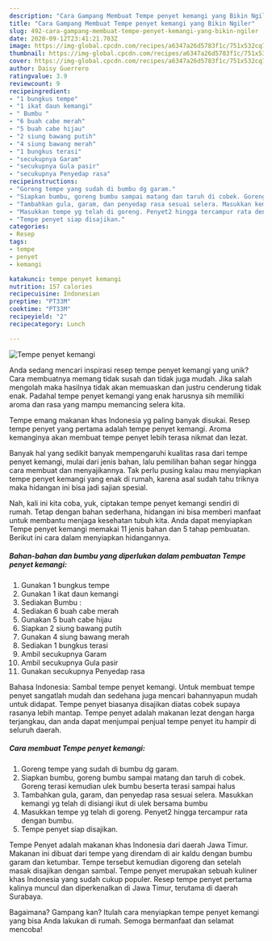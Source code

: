 ```yaml
---
description: "Cara Gampang Membuat Tempe penyet kemangi yang Bikin Ngiler"
title: "Cara Gampang Membuat Tempe penyet kemangi yang Bikin Ngiler"
slug: 492-cara-gampang-membuat-tempe-penyet-kemangi-yang-bikin-ngiler
date: 2020-09-12T23:41:21.703Z
image: https://img-global.cpcdn.com/recipes/a6347a26d5783f1c/751x532cq70/tempe-penyet-kemangi-foto-resep-utama.jpg
thumbnail: https://img-global.cpcdn.com/recipes/a6347a26d5783f1c/751x532cq70/tempe-penyet-kemangi-foto-resep-utama.jpg
cover: https://img-global.cpcdn.com/recipes/a6347a26d5783f1c/751x532cq70/tempe-penyet-kemangi-foto-resep-utama.jpg
author: Daisy Guerrero
ratingvalue: 3.9
reviewcount: 9
recipeingredient:
- "1 bungkus tempe"
- "1 ikat daun kemangi"
- " Bumbu "
- "6 buah cabe merah"
- "5 buah cabe hijau"
- "2 siung bawang putih"
- "4 siung bawang merah"
- "1 bungkus terasi"
- "secukupnya Garam"
- "secukupnya Gula pasir"
- "secukupnya Penyedap rasa"
recipeinstructions:
- "Goreng tempe yang sudah di bumbu dg garam."
- "Siapkan bumbu, goreng bumbu sampai matang dan taruh di cobek. Goreng terasi kemudian ulek bumbu beserta terasi sampai halus"
- "Tambahkan gula, garam, dan penyedap rasa sesuai selera. Masukkan kemangi yg telah di disiangi ikut di ulek bersama bumbu"
- "Masukkan tempe yg telah di goreng. Penyet2 hingga tercampur rata dengan bumbu."
- "Tempe penyet siap disajikan."
categories:
- Resep
tags:
- tempe
- penyet
- kemangi

katakunci: tempe penyet kemangi 
nutrition: 157 calories
recipecuisine: Indonesian
preptime: "PT33M"
cooktime: "PT33M"
recipeyield: "2"
recipecategory: Lunch

---
```



![Tempe penyet kemangi](https://img-global.cpcdn.com/recipes/a6347a26d5783f1c/751x532cq70/tempe-penyet-kemangi-foto-resep-utama.jpg)

Anda sedang mencari inspirasi resep tempe penyet kemangi yang unik? Cara membuatnya memang tidak susah dan tidak juga mudah. Jika salah mengolah maka hasilnya tidak akan memuaskan dan justru cenderung tidak enak. Padahal tempe penyet kemangi yang enak harusnya sih memiliki aroma dan rasa yang mampu memancing selera kita.

Tempe emang makanan khas Indonesia yg paling banyak disukai. Resep tempe penyet yang pertama adalah tempe penyet kemangi. Aroma kemanginya akan membuat tempe penyet lebih terasa nikmat dan lezat.

Banyak hal yang sedikit banyak mempengaruhi kualitas rasa dari tempe penyet kemangi, mulai dari jenis bahan, lalu pemilihan bahan segar hingga cara membuat dan menyajikannya. Tak perlu pusing kalau mau menyiapkan tempe penyet kemangi yang enak di rumah, karena asal sudah tahu triknya maka hidangan ini bisa jadi sajian spesial.


Nah, kali ini kita coba, yuk, ciptakan tempe penyet kemangi sendiri di rumah. Tetap dengan bahan sederhana, hidangan ini bisa memberi manfaat untuk membantu menjaga kesehatan tubuh kita. Anda dapat menyiapkan Tempe penyet kemangi memakai 11 jenis bahan dan 5 tahap pembuatan. Berikut ini cara dalam menyiapkan hidangannya.

<!--inarticleads1-->

##### Bahan-bahan dan bumbu yang diperlukan dalam pembuatan Tempe penyet kemangi:

1. Gunakan 1 bungkus tempe
1. Gunakan 1 ikat daun kemangi
1. Sediakan  Bumbu :
1. Sediakan 6 buah cabe merah
1. Gunakan 5 buah cabe hijau
1. Siapkan 2 siung bawang putih
1. Gunakan 4 siung bawang merah
1. Sediakan 1 bungkus terasi
1. Ambil secukupnya Garam
1. Ambil secukupnya Gula pasir
1. Gunakan secukupnya Penyedap rasa


Bahasa Indonesia: Sambal tempe penyet kemangi. Untuk membuat tempe penyet sangatlah mudah dan sedehana juga mencari bahannyapun mudah untuk didapat. Tempe penyet biasanya disajikan diatas cobek supaya rasanya lebih mantap. Tempe penyet adalah makanan lezat dengan harga terjangkau, dan anda dapat menjumpai penjual tempe penyet itu hampir di seluruh daerah. 

<!--inarticleads2-->

##### Cara membuat Tempe penyet kemangi:

1. Goreng tempe yang sudah di bumbu dg garam.
1. Siapkan bumbu, goreng bumbu sampai matang dan taruh di cobek. Goreng terasi kemudian ulek bumbu beserta terasi sampai halus
1. Tambahkan gula, garam, dan penyedap rasa sesuai selera. Masukkan kemangi yg telah di disiangi ikut di ulek bersama bumbu
1. Masukkan tempe yg telah di goreng. Penyet2 hingga tercampur rata dengan bumbu.
1. Tempe penyet siap disajikan.


Tempe Penyet adalah makanan khas Indonesia dari daerah Jawa Timur. Makanan ini dibuat dari tempe yang direndam di air kaldu dengan bumbu garam dan ketumbar. Tempe tersebut kemudian digoreng dan setelah masak disajikan dengan sambal. Tempe penyet merupakan sebuah kuliner khas Indonesia yang sudah cukup populer. Resep tempe penyet pertama kalinya muncul dan diperkenalkan di Jawa Timur, terutama di daerah Surabaya. 

Bagaimana? Gampang kan? Itulah cara menyiapkan tempe penyet kemangi yang bisa Anda lakukan di rumah. Semoga bermanfaat dan selamat mencoba!
